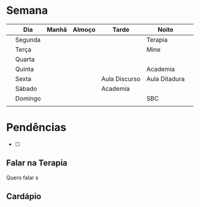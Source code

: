 # Semana
|     | **Dia** | Manhã | Almoço | Tarde         | Noite         |     |
| --- | ------- | ----- | ------ | ------------- | ------------- | --- |
|     | Segunda |       |        |               | Terapia       |     |
|     | Terça   |       |        |               | Mine          |     |
|     | Quarta  |       |        |               |               |     |
|     | Quinta  |       |        |               | Academia      |     |
|     | Sexta   |       |        | Aula Discurso | Aula Ditadura |     |
|     | Sábado  |       |        | Academia      |               |     |
|     | Domingo |       |        |               | SBC           |     |
|     |         |       |        |               |               |     |

# Pendências
- [ ] 

## Falar na Terapia
Quero falar s

## Cardápio

